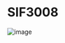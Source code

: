 # SIF3008

![image](https://github.com/user-attachments/assets/2d84094f-8637-4bcf-bd4b-1f722f34440d)
